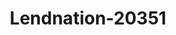 ---
f_zip-code: 73160
f_state-code: OK
title: Lendnation-20351
f_phone: 405-794-0305
f_city-only: Moore
f_address: 531 SW 4th Street Moore
f_location-unique-id: '20351'
slug: lendnation-20351
updated-on: '2024-05-30T13:46:58.046Z'
created-on: '2024-05-30T13:36:59.803Z'
published-on: '2024-05-30T13:54:32.469Z'
f_city-state: cms/city/moore-ok.md
f_company: cms/company/lendnation.md
f_state: cms/state/oklahoma.md
layout: '[payday-loan].html'
tags: payday-loan
---
